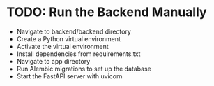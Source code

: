 # TODO: Run the Backend Manually

- Navigate to backend/backend directory
- Create a Python virtual environment
- Activate the virtual environment
- Install dependencies from requirements.txt
- Navigate to app directory
- Run Alembic migrations to set up the database
- Start the FastAPI server with uvicorn
